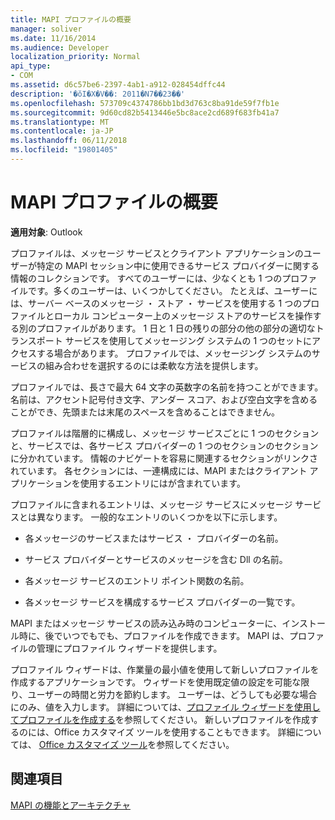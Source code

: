 ```yaml
---
title: MAPI プロファイルの概要
manager: soliver
ms.date: 11/16/2014
ms.audience: Developer
localization_priority: Normal
api_type:
- COM
ms.assetid: d6c57be6-2397-4ab1-a912-028454dffc44
description: '�ŏI�X�V��: 2011�N7��23��'
ms.openlocfilehash: 573709c4374786bb1bd3d763c8ba91de59f7fb1e
ms.sourcegitcommit: 9d60cd82b5413446e5bc8ace2cd689f683fb41a7
ms.translationtype: MT
ms.contentlocale: ja-JP
ms.lasthandoff: 06/11/2018
ms.locfileid: "19801405"
---
```

# <a name="mapi-profile-overview"></a>MAPI プロファイルの概要

  
  
**適用対象**: Outlook 
  
プロファイルは、メッセージ サービスとクライアント アプリケーションのユーザーが特定の MAPI セッション中に使用できるサービス プロバイダーに関する情報のコレクションです。 すべてのユーザーには、少なくとも 1 つのプロファイルです。多くのユーザーは、いくつかしてください。 たとえば、ユーザーには、サーバー ベースのメッセージ ・ ストア ・ サービスを使用する 1 つのプロファイルとローカル コンピューター上のメッセージ ストアのサービスを操作する別のプロファイルがあります。 1 日と 1 日の残りの部分の他の部分の適切なトランスポート サービスを使用してメッセージング システムの 1 つのセットにアクセスする場合があります。 プロファイルでは、メッセージング システムのサービスの組み合わせを選択するのには柔軟な方法を提供します。 
  
プロファイルでは、長さで最大 64 文字の英数字の名前を持つことができます。 名前は、アクセント記号付き文字、アンダー スコア、および空白文字を含めることができ、先頭または末尾のスペースを含めることはできません。 
  
プロファイルは階層的に構成し、メッセージ サービスごとに 1 つのセクションと、サービスでは、各サービス プロバイダーの 1 つのセクションのセクションに分かれています。 情報のナビゲートを容易に関連するセクションがリンクされています。 各セクションには、一連構成には、MAPI またはクライアント アプリケーションを使用するエントリにはが含まれています。
  
プロファイルに含まれるエントリは、メッセージ サービスにメッセージ サービスとは異なります。 一般的なエントリのいくつかを以下に示します。
  
- 各メッセージのサービスまたはサービス ・ プロバイダーの名前。
    
- サービス プロバイダーとサービスのメッセージを含む Dll の名前。
    
- 各メッセージ サービスのエントリ ポイント関数の名前。
    
- 各メッセージ サービスを構成するサービス プロバイダーの一覧です。
    
MAPI またはメッセージ サービスの読み込み時のコンピューターに、インストール時に、後でいつでもでも、プロファイルを作成できます。 MAPI は、プロファイルの管理にプロファイル ウィザードを提供します。 
  
プロファイル ウィザードは、作業量の最小値を使用して新しいプロファイルを作成するアプリケーションです。 ウィザードを使用既定値の設定を可能な限り、ユーザーの時間と労力を節約します。 ユーザーは、どうしても必要な場合にのみ、値を入力します。 詳細については、[プロファイル ウィザードを使用してプロファイルを作成する](creating-a-profile-by-using-the-profile-wizard.md)を参照してください。 新しいプロファイルを作成するのには、Office カスタマイズ ツールを使用することもできます。 詳細については、 [Office カスタマイズ ツール](http://go.microsoft.com/fwlink/?LinkId=123000)を参照してください。
  
## <a name="see-also"></a>関連項目



[MAPI の機能とアーキテクチャ](mapi-features-and-architecture.md)

